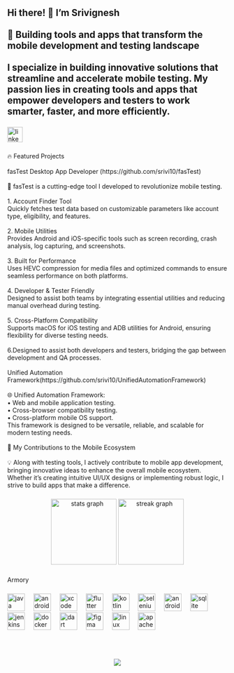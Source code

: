 <h2 align="left">Hi there! 👋 I’m Srivignesh <br><br>🚀 Building tools and apps that transform the mobile development and testing landscape<br><br>I specialize in building innovative solutions that streamline and accelerate mobile testing. My passion lies in creating tools and apps that empower developers and testers to work smarter, faster, and more efficiently.</h2>

###

<div align="left">
  <a href="https://www.linkedin.com/in/srivignesh-alagesan" target="_blank">
    <img src="https://img.shields.io/static/v1?message=LinkedIn&logo=linkedin&label=&color=0077B5&logoColor=white&labelColor=&style=for-the-badge" height="35" alt="linkedin logo"  />
  </a>
</div>

###

<p align="left">🔥 Featured Projects<br><br>fasTest Desktop App Developer (https://github.com/srivi10/fasTest)<br><br>📱 fasTest is a cutting-edge tool I developed to revolutionize mobile testing.<br><br>		1.	Account Finder Tool<br>Quickly fetches test data based on customizable parameters like account type, eligibility, and features.<br><br>	2.	Mobile Utilities<br>Provides Android and iOS-specific tools such as screen recording, crash analysis, log capturing, and screenshots.<br><br>	3.	Built for Performance<br>Uses HEVC compression for media files and optimized commands to ensure seamless performance on both platforms.<br><br>	4.	Developer & Tester Friendly<br>Designed to assist both teams by integrating essential utilities and reducing manual overhead during testing.<br><br>	5.	Cross-Platform Compatibility<br>Supports macOS for iOS testing and ADB utilities for Android, ensuring flexibility for diverse testing needs.<br><br>6.Designed to assist both developers and testers, bridging the gap between development and QA processes.<br><br>Unified Automation Framework(https://github.com/srivi10/UnifiedAutomationFramework)<br><br>🌐 Unified Automation Framework:<br>	•	Web and mobile application testing.<br>	•	Cross-browser compatibility testing.<br>	•	Cross-platform mobile OS support.<br>This framework is designed to be versatile, reliable, and scalable for modern testing needs.<br><br>🌟 My Contributions to the Mobile Ecosystem<br><br>💡 Along with testing tools, I actively contribute to mobile app development, bringing innovative ideas to enhance the overall mobile ecosystem. Whether it’s creating intuitive UI/UX designs or implementing robust logic, I strive to build apps that make a difference.</p>

###

<div align="center">
  <img src="https://github-readme-stats.vercel.app/api?username=srivi10&hide_title=false&hide_rank=false&show_icons=true&include_all_commits=true&count_private=true&disable_animations=false&theme=dracula&locale=en&hide_border=false" height="150" alt="stats graph"  />
  <img src="https://streak-stats.demolab.com?user=srivi10&locale=en&mode=daily&theme=dracula&hide_border=false&border_radius=5" height="150" alt="streak graph"  />
</div>

###

<p align="left">Armory </p>

###

<div align="left">
  <img src="https://cdn.jsdelivr.net/gh/devicons/devicon/icons/java/java-original.svg" height="40" alt="java logo"  />
  <img width="12" />
  <img src="https://cdn.jsdelivr.net/gh/devicons/devicon/icons/android/android-original.svg" height="40" alt="android logo"  />
  <img width="12" />
  <img src="https://cdn.jsdelivr.net/gh/devicons/devicon/icons/xcode/xcode-original.svg" height="40" alt="xcode logo"  />
  <img width="12" />
  <img src="https://cdn.jsdelivr.net/gh/devicons/devicon/icons/flutter/flutter-original.svg" height="40" alt="flutter logo"  />
  <img width="12" />
  <img src="https://cdn.jsdelivr.net/gh/devicons/devicon/icons/kotlin/kotlin-original.svg" height="40" alt="kotlin logo"  />
  <img width="12" />
  <img src="https://cdn.jsdelivr.net/gh/devicons/devicon/icons/selenium/selenium-original.svg" height="40" alt="selenium logo"  />
  <img width="12" />
  <img src="https://cdn.jsdelivr.net/gh/devicons/devicon/icons/androidstudio/androidstudio-original.svg" height="40" alt="androidstudio logo"  />
  <img width="12" />
  <img src="https://cdn.jsdelivr.net/gh/devicons/devicon/icons/sqlite/sqlite-original.svg" height="40" alt="sqlite logo"  />
  <img width="12" />
  <img src="https://cdn.jsdelivr.net/gh/devicons/devicon/icons/jenkins/jenkins-line.svg" height="40" alt="jenkins logo"  />
  <img width="12" />
  <img src="https://cdn.jsdelivr.net/gh/devicons/devicon/icons/docker/docker-original.svg" height="40" alt="docker logo"  />
  <img width="12" />
  <img src="https://cdn.jsdelivr.net/gh/devicons/devicon/icons/dart/dart-original.svg" height="40" alt="dart logo"  />
  <img width="12" />
  <img src="https://cdn.jsdelivr.net/gh/devicons/devicon/icons/figma/figma-original.svg" height="40" alt="figma logo"  />
  <img width="12" />
  <img src="https://cdn.jsdelivr.net/gh/devicons/devicon/icons/linux/linux-original.svg" height="40" alt="linux logo"  />
  <img width="12" />
  <img src="https://cdn.jsdelivr.net/gh/devicons/devicon/icons/apache/apache-original.svg" height="40" alt="apache logo"  />
</div>

###

<br clear="both">

###

<div align="center">
  <img src="https://profile-counter.glitch.me/srivi10/count.svg?"  />
</div>

###
